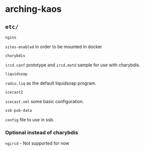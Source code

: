 # arching-kaos
## `etc/`

`nginx`

`sites-enabled` in order to be mounted in docker

`charybdis`

`ircd.conf` prototype and `ircd.motd` sample for use with charybdis.

`liquidsoap`

`radio.liq` as the default liquidsoap program.

`icecast2`

`icecast.xml` some basic configuration.

`ssb-pub-data`

`config` file to use in ssb.

### Optional instead of charybdis

`ngircd` - Not supported for now
